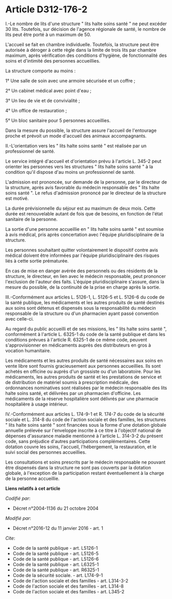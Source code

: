 # Article D312-176-2

I.-Le nombre de lits d'une structure " lits halte soins santé " ne peut excéder 30 lits. Toutefois, sur décision de l'agence
régionale de santé, le nombre de lits peut être porté à un maximum de 50. 

L'accueil se fait en chambre individuelle. Toutefois, la structure peut être autorisée à déroger à cette règle dans la limite
de trois lits par chambre maximum, après vérification des conditions d'hygiène, de fonctionnalité des soins et d'intimité des
personnes accueillies. 

La structure comporte au moins : 

1° Une salle de soin avec une armoire sécurisée et un coffre ; 

2° Un cabinet médical avec point d'eau ; 

3° Un lieu de vie et de convivialité ; 

4° Un office de restauration ; 

5° Un bloc sanitaire pour 5 personnes accueillies. 

Dans la mesure du possible, la structure assure l'accueil de l'entourage proche et prévoit un mode d'accueil des animaux
accompagnants. 

II.-L'orientation vers les " lits halte soins santé " est réalisée par un professionnel de santé. 

Le service intégré d'accueil et d'orientation prévu à l'article L. 345-2 peut orienter les personnes vers les structures "
lits halte soins santé " à la condition qu'il dispose d'au moins un professionnel de santé. 

L'admission est prononcée, sur demande de la personne, par le directeur de la structure, après avis favorable du médecin
responsable des " lits halte soins santé ". Le refus d'admission prononcé par le directeur de la structure est motivé. 

La durée prévisionnelle du séjour est au maximum de deux mois. Cette durée est renouvelable autant de fois que de besoins, en
fonction de l'état sanitaire de la personne. 

La sortie d'une personne accueillie en " lits halte soins santé " est soumise à avis médical, pris après concertation avec
l'équipe pluridisciplinaire de la structure. 

Les personnes souhaitant quitter volontairement le dispositif contre avis médical doivent être informées par l'équipe
pluridisciplinaire des risques liés à cette sortie prématurée. 

En cas de mise en danger avérée des personnels ou des résidents de la structure, le directeur, en lien avec le médecin
responsable, peut prononcer l'exclusion de l'auteur des faits. L'équipe pluridisciplinaire s'assure, dans la mesure du
possible, de la continuité de la prise en charge après la sortie. 

III.-Conformément aux articles L. 5126-1, L. 5126-5 et L. 5126-6 du code de la santé publique, les médicaments et les autres
produits de santé destinés aux soins sont détenus et dispensés sous la responsabilité du médecin responsable de la structure
ou d'un pharmacien ayant passé convention avec celle-ci. 

Au regard du public accueilli et de ses missions, les " lits halte soins santé ", conformément à l'article L. 6325-1 du code
de la santé publique et dans les conditions prévues à l'article R. 6325-1 de ce même code, peuvent s'approvisionner en
médicaments auprès des distributeurs en gros à vocation humanitaire. 

Les médicaments et les autres produits de santé nécessaires aux soins en vente libre sont fournis gracieusement aux personnes
accueillies. Ils sont achetés en officine ou auprès d'un grossiste ou d'un laboratoire. Pour les médicaments, les autres
produits de santé et les prestations de service et de distribution de matériel soumis à prescription médicale, des
ordonnances nominatives sont réalisées par le médecin responsable des lits halte soins santé, et délivrées par un pharmacien
d'officine. Les médicaments de la réserve hospitalière sont délivrés par une pharmacie hospitalière à usage intérieur. 

IV.-Conformément aux articles L. 174-9-1 et R. 174-7 du code de la sécurité sociale et L. 314-8 du code de l'action sociale
et des familles, les structures " lits halte soins santé " sont financées sous la forme d'une dotation globale annuelle
prélevée sur l'enveloppe inscrite à ce titre à l'objectif national de dépenses d'assurance maladie mentionné à l'article L.
314-3-2 du présent code, sans préjudice d'autres participations complémentaires. Cette dotation couvre les soins, l'accueil,
l'hébergement, la restauration, et le suivi social des personnes accueillies. 

Les consultations et soins prescrits par le médecin responsable ne pouvant être dispensés dans la structure ne sont pas
couverts par la dotation globale, à l'exception de la participation restant éventuellement à la charge de la personne
accueillie.

**Liens relatifs à cet article**

_Codifié par_:

  - Décret n°2004-1136 du 21 octobre 2004

_Modifié par_:

  - Décret n°2016-12 du 11 janvier 2016 - art. 1

_Cite_:

  - Code de la santé publique - art. L5126-1
  - Code de la santé publique - art. L5126-5
  - Code de la santé publique - art. L5126-6
  - Code de la santé publique - art. L6325-1
  - Code de la santé publique - art. R6325-1
  - Code de la sécurité sociale. - art. L174-9-1
  - Code de l'action sociale et des familles - art. L314-3-2
  - Code de l'action sociale et des familles - art. L314-8
  - Code de l'action sociale et des familles - art. L345-2
